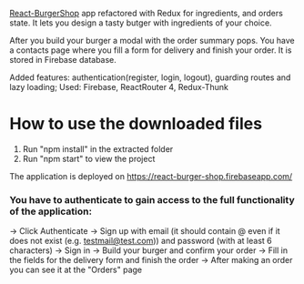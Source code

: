 [React-BurgerShop](https://github.com/PavelApostolov/ReactJS-BurgerShop) app refactored with Redux for ingredients, and orders state. It lets you design a tasty butger with ingredients of your choice. 

After you build your burger a modal with the order summary pops. You have a contacts page where you fill a form for delivery and finish your order. It is stored in Firebase database.

Added features: authentication(register, login, logout), guarding routes and lazy loading; Used: Firebase, ReactRouter 4, Redux-Thunk 

# How to use the downloaded files

1) Run "npm install" in the extracted folder
2) Run "npm start" to view the project

The application is deployed on https://react-burger-shop.firebaseapp.com/

### You have to authenticate to gain access to the full functionality of the application:
-> Click Authenticate 
-> Sign up with email (it should contain @ even if it does not exist (e.g. testmail@test.com)) and password (with at least 6 characters)
-> Sign in
-> Build your burger and confirm your order
-> Fill in the fields for the delivery form and finish the order
-> After making an order you can see it at the "Orders" page
